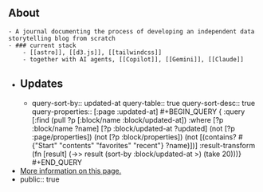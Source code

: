 ## About
	- A journal documenting the process of developing an independent data storytelling blog from scratch
	- ### current stack
		- [[astro]], [[d3.js]], [[tailwindcss]]
		- together with AI agents, [[Copilot]], [[Gemini]], [[Claude]]
- ## Updates
	- query-sort-by:: updated-at
	  query-table:: true
	  query-sort-desc:: true
	  query-properties:: [:page :updated-at]
	  #+BEGIN_QUERY
	  { :query [:find (pull ?p [:block/name :block/updated-at])
	           :where
	           [?p :block/name ?name]
	           [?p :block/updated-at ?updated]
	           (not [?p :page/properties])
	           (not [?p :block/properties])
	           (not [(contains? #{"Start" "contents" "favorites" "recent"} ?name)])]
	   :result-transform (fn [result]
	                       (->> result
	                            (sort-by :block/updated-at >)
	                            (take 20)))}
	  #+END_QUERY
- [More information on this page.]([[dev.o-m.kr]])
- public:: true